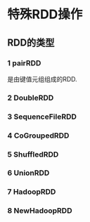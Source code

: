# 特殊RDD操作

## RDD的类型

### 1 pairRDD

是由键值元组组成的RDD.

### 2 DoubleRDD

### 3 SequenceFileRDD

### 4 CoGroupedRDD

### 5 ShuffledRDD

### 6 UnionRDD

### 7 HadoopRDD

### 8 NewHadoopRDD
